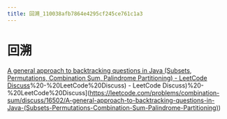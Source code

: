 ```yaml
---
title: 回溯_110038afb7864e4295cf245ce761c1a3
---
```


# 回溯

[A general approach to backtracking questions in Java (Subsets, Permutations, Combination Sum, Palindrome Partitioning) - LeetCode Discuss](Subsets,%20Permutations,%20Combination%20Sum,%20Palindrome%20Partitioning)%20-%20LeetCode%20Discuss) - LeetCode Discuss)%20-%20LeetCode%20Discuss](https://leetcode.com/problems/combination-sum/discuss/16502/A-general-approach-to-backtracking-questions-in-Java-(Subsets-Permutations-Combination-Sum-Palindrome-Partitioning))